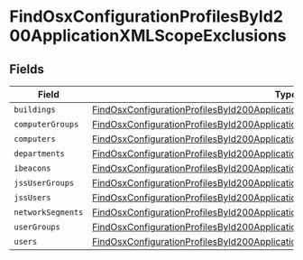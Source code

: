 # FindOsxConfigurationProfilesById200ApplicationXMLScopeExclusions


## Fields

| Field                                                                                                                                                                                           | Type                                                                                                                                                                                            | Required                                                                                                                                                                                        | Description                                                                                                                                                                                     |
| ----------------------------------------------------------------------------------------------------------------------------------------------------------------------------------------------- | ----------------------------------------------------------------------------------------------------------------------------------------------------------------------------------------------- | ----------------------------------------------------------------------------------------------------------------------------------------------------------------------------------------------- | ----------------------------------------------------------------------------------------------------------------------------------------------------------------------------------------------- |
| `buildings`                                                                                                                                                                                     | [FindOsxConfigurationProfilesById200ApplicationXMLScopeExclusionsBuildings](../../models/operations/findosxconfigurationprofilesbyid200applicationxmlscopeexclusionsbuildings.md)[]             | :heavy_minus_sign:                                                                                                                                                                              | N/A                                                                                                                                                                                             |
| `computerGroups`                                                                                                                                                                                | [FindOsxConfigurationProfilesById200ApplicationXMLScopeExclusionsComputerGroups](../../models/operations/findosxconfigurationprofilesbyid200applicationxmlscopeexclusionscomputergroups.md)[]   | :heavy_minus_sign:                                                                                                                                                                              | N/A                                                                                                                                                                                             |
| `computers`                                                                                                                                                                                     | [FindOsxConfigurationProfilesById200ApplicationXMLScopeExclusionsComputers](../../models/operations/findosxconfigurationprofilesbyid200applicationxmlscopeexclusionscomputers.md)[]             | :heavy_minus_sign:                                                                                                                                                                              | N/A                                                                                                                                                                                             |
| `departments`                                                                                                                                                                                   | [FindOsxConfigurationProfilesById200ApplicationXMLScopeExclusionsDepartments](../../models/operations/findosxconfigurationprofilesbyid200applicationxmlscopeexclusionsdepartments.md)[]         | :heavy_minus_sign:                                                                                                                                                                              | N/A                                                                                                                                                                                             |
| `ibeacons`                                                                                                                                                                                      | [FindOsxConfigurationProfilesById200ApplicationXMLScopeExclusionsIbeacons](../../models/operations/findosxconfigurationprofilesbyid200applicationxmlscopeexclusionsibeacons.md)[]               | :heavy_minus_sign:                                                                                                                                                                              | N/A                                                                                                                                                                                             |
| `jssUserGroups`                                                                                                                                                                                 | [FindOsxConfigurationProfilesById200ApplicationXMLScopeExclusionsJssUserGroups](../../models/operations/findosxconfigurationprofilesbyid200applicationxmlscopeexclusionsjssusergroups.md)[]     | :heavy_minus_sign:                                                                                                                                                                              | N/A                                                                                                                                                                                             |
| `jssUsers`                                                                                                                                                                                      | [FindOsxConfigurationProfilesById200ApplicationXMLScopeExclusionsJssUsers](../../models/operations/findosxconfigurationprofilesbyid200applicationxmlscopeexclusionsjssusers.md)[]               | :heavy_minus_sign:                                                                                                                                                                              | N/A                                                                                                                                                                                             |
| `networkSegments`                                                                                                                                                                               | [FindOsxConfigurationProfilesById200ApplicationXMLScopeExclusionsNetworkSegments](../../models/operations/findosxconfigurationprofilesbyid200applicationxmlscopeexclusionsnetworksegments.md)[] | :heavy_minus_sign:                                                                                                                                                                              | N/A                                                                                                                                                                                             |
| `userGroups`                                                                                                                                                                                    | [FindOsxConfigurationProfilesById200ApplicationXMLScopeExclusionsUserGroups](../../models/operations/findosxconfigurationprofilesbyid200applicationxmlscopeexclusionsusergroups.md)[]           | :heavy_minus_sign:                                                                                                                                                                              | N/A                                                                                                                                                                                             |
| `users`                                                                                                                                                                                         | [FindOsxConfigurationProfilesById200ApplicationXMLScopeExclusionsUsers](../../models/operations/findosxconfigurationprofilesbyid200applicationxmlscopeexclusionsusers.md)[]                     | :heavy_minus_sign:                                                                                                                                                                              | N/A                                                                                                                                                                                             |
